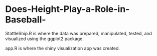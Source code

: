 # Does-Height-Play-a-Role-in-Baseball-

StattleShip.R is where the data was prepared, manipulated, tested, and visualized using the ggplot2 package.

app.R is where the shiny visualization app was created.

